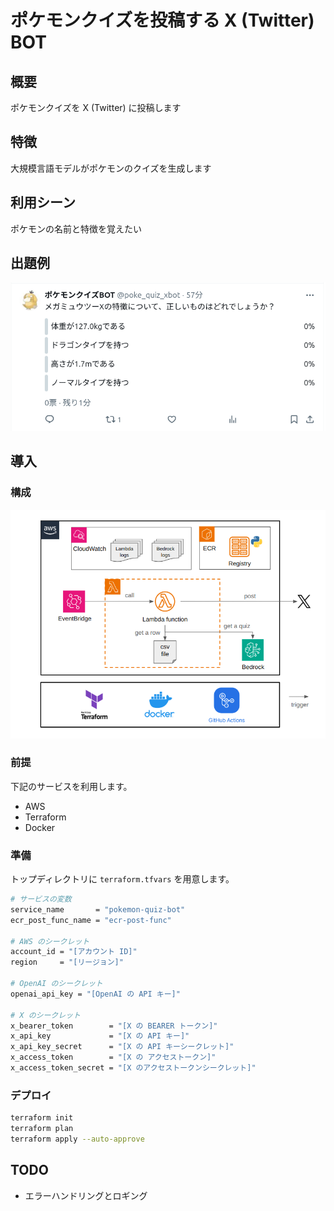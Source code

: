 # ポケモンクイズを投稿する X (Twitter) BOT
## 概要
ポケモンクイズを X (Twitter) に投稿します

## 特徴
大規模言語モデルがポケモンのクイズを生成します

## 利用シーン
ポケモンの名前と特徴を覚えたい

## 出題例

![example quiz](figure/example_quiz.png)

## 導入
### 構成
![architecture](figure/architecture.png)

### 前提
下記のサービスを利用します。

- AWS
- Terraform
- Docker

### 準備
トップディレクトリに `terraform.tfvars` を用意します。
```bash
# サービスの変数
service_name       = "pokemon-quiz-bot"
ecr_post_func_name = "ecr-post-func"

# AWS のシークレット
account_id = "[アカウント ID]"
region     = "[リージョン]"

# OpenAI のシークレット
openai_api_key = "[OpenAI の API キー]"

# X のシークレット
x_bearer_token        = "[X の BEARER トークン]"
x_api_key             = "[X の API キー]"
x_api_key_secret      = "[X の API キーシークレット]"
x_access_token        = "[X の アクセストークン]"
x_access_token_secret = "[X のアクセストークンシークレット]"
```

### デプロイ

```bash
terraform init
terraform plan
terraform apply --auto-approve
```

## TODO
- エラーハンドリングとロギング
